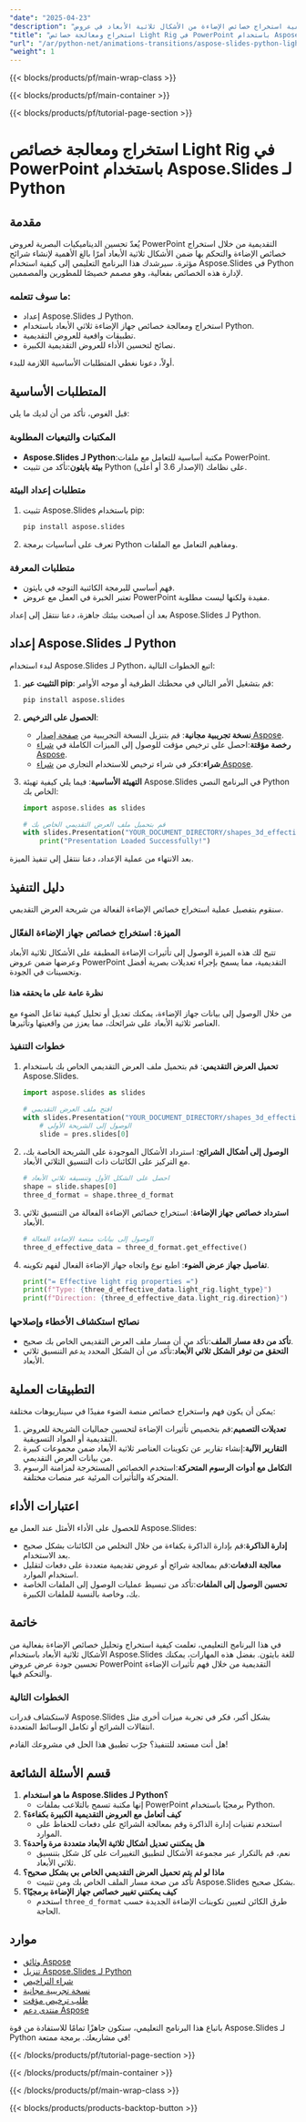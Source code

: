 ```yaml
---
"date": "2025-04-23"
"description": "تعلّم كيفية استخراج خصائص الإضاءة من الأشكال ثلاثية الأبعاد في عروض PowerPoint التقديمية باستخدام Aspose.Slides للغة بايثون. حسّن صور عرضك التقديمي بهذا الدليل المفصل."
"title": "استخراج ومعالجة خصائص Light Rig في PowerPoint باستخدام Aspose.Slides لـ Python"
"url": "/ar/python-net/animations-transitions/aspose-slides-python-light-rig-properties-extraction/"
"weight": 1
---
```


{{< blocks/products/pf/main-wrap-class >}}

{{< blocks/products/pf/main-container >}}

{{< blocks/products/pf/tutorial-page-section >}}
# استخراج ومعالجة خصائص Light Rig في PowerPoint باستخدام Aspose.Slides لـ Python

## مقدمة

يُعدّ تحسين الديناميكيات البصرية لعروض PowerPoint التقديمية من خلال استخراج خصائص الإضاءة والتحكم بها ضمن الأشكال ثلاثية الأبعاد أمرًا بالغ الأهمية لإنشاء شرائح مؤثرة. سيرشدك هذا البرنامج التعليمي إلى كيفية استخدام Aspose.Slides في Python لإدارة هذه الخصائص بفعالية، وهو مصمم خصيصًا للمطورين والمصممين.

### ما سوف تتعلمه:
- إعداد Aspose.Slides لـ Python.
- استخراج ومعالجة خصائص جهاز الإضاءة ثلاثي الأبعاد باستخدام Python.
- تطبيقات واقعية للعروض التقديمية.
- نصائح لتحسين الأداء للعروض التقديمية الكبيرة.

أولاً، دعونا نغطي المتطلبات الأساسية اللازمة للبدء.

## المتطلبات الأساسية

قبل الغوص، تأكد من أن لديك ما يلي:

### المكتبات والتبعيات المطلوبة

- **Aspose.Slides لـ Python**:مكتبة أساسية للتعامل مع ملفات PowerPoint.
- **بيئة بايثون**:تأكد من تثبيت Python (الإصدار 3.6 أو أعلى) على نظامك.

### متطلبات إعداد البيئة

1. تثبيت Aspose.Slides باستخدام pip:
   ```bash
   pip install aspose.slides
   ```
2. تعرف على أساسيات برمجة Python ومفاهيم التعامل مع الملفات.

### متطلبات المعرفة

- فهم أساسي للبرمجة الكائنية التوجه في بايثون.
- تعتبر الخبرة في العمل مع عروض PowerPoint مفيدة ولكنها ليست مطلوبة.

بعد أن أصبحت بيئتك جاهزة، دعنا ننتقل إلى إعداد Aspose.Slides لـ Python.

## إعداد Aspose.Slides لـ Python

لبدء استخدام Aspose.Slides لـ Python، اتبع الخطوات التالية:

1. **التثبيت عبر pip**:
   قم بتشغيل الأمر التالي في محطتك الطرفية أو موجه الأوامر:
   ```bash
   pip install aspose.slides
   ```
2. **الحصول على الترخيص**:
   - **نسخة تجريبية مجانية**: قم بتنزيل النسخة التجريبية من [صفحة إصدار Aspose](https://releases.aspose.com/slides/python-net/).
   - **رخصة مؤقتة**:احصل على ترخيص مؤقت للوصول إلى الميزات الكاملة في [شراء Aspose](https://purchase.aspose.com/temporary-license/).
   - **شراء**:فكر في شراء ترخيص للاستخدام التجاري من [شراء Aspose](https://purchase.aspose.com/buy).
3. **التهيئة الأساسية**:
   فيما يلي كيفية تهيئة Aspose.Slides في البرنامج النصي Python الخاص بك:

   ```python
   import aspose.slides as slides
   
   # قم بتحميل ملف العرض التقديمي الخاص بك
   with slides.Presentation("YOUR_DOCUMENT_DIRECTORY/shapes_3d_effective.pptx") as pres:
       print("Presentation Loaded Successfully!")
   ```
بعد الانتهاء من عملية الإعداد، دعنا ننتقل إلى تنفيذ الميزة.

## دليل التنفيذ

سنقوم بتفصيل عملية استخراج خصائص الإضاءة الفعالة من شريحة العرض التقديمي.

### الميزة: استخراج خصائص جهاز الإضاءة الفعّال

تتيح لك هذه الميزة الوصول إلى تأثيرات الإضاءة المطبقة على الأشكال ثلاثية الأبعاد وعرضها ضمن عروض PowerPoint التقديمية، مما يسمح بإجراء تعديلات بصرية أفضل وتحسينات في الجودة.

#### نظرة عامة على ما يحققه هذا

من خلال الوصول إلى بيانات جهاز الإضاءة، يمكنك تعديل أو تحليل كيفية تفاعل الضوء مع العناصر ثلاثية الأبعاد على شرائحك، مما يعزز من واقعيتها وتأثيرها.

### خطوات التنفيذ

1. **تحميل العرض التقديمي**:
   قم بتحميل ملف العرض التقديمي الخاص بك باستخدام Aspose.Slides.
   
   ```python
   import aspose.slides as slides
   
   # افتح ملف العرض التقديمي
   with slides.Presentation("YOUR_DOCUMENT_DIRECTORY/shapes_3d_effective.pptx") as pres:
       # الوصول إلى الشريحة الأولى
       slide = pres.slides[0]
   ```
2. **الوصول إلى أشكال الشرائح**:
   استرداد الأشكال الموجودة على الشريحة الخاصة بك، مع التركيز على الكائنات ذات التنسيق الثلاثي الأبعاد.
   
   ```python
   # احصل على الشكل الأول وتنسيقه ثلاثي الأبعاد
   shape = slide.shapes[0]
   three_d_format = shape.three_d_format
   ```
3. **استرداد خصائص جهاز الإضاءة**:
   استخراج خصائص الإضاءة الفعالة من التنسيق ثلاثي الأبعاد.
   
   ```python
   # الوصول إلى بيانات منصة الإضاءة الفعالة
   three_d_effective_data = three_d_format.get_effective()
   ```
4. **تفاصيل جهاز عرض الضوء**:
   اطبع نوع واتجاه جهاز الإضاءة الفعال لفهم تكوينه.
   
   ```python
   print("= Effective light rig properties =")
   print(f"Type: {three_d_effective_data.light_rig.light_type}")
   print(f"Direction: {three_d_effective_data.light_rig.direction}")
   ```
### نصائح استكشاف الأخطاء وإصلاحها

- **تأكد من دقة مسار الملف**:تأكد من أن مسار ملف العرض التقديمي الخاص بك صحيح.
- **التحقق من توفر الشكل ثلاثي الأبعاد**:تأكد من أن الشكل المحدد يدعم التنسيق ثلاثي الأبعاد.

## التطبيقات العملية

يمكن أن يكون فهم واستخراج خصائص منصة الضوء مفيدًا في سيناريوهات مختلفة:

1. **تعديلات التصميم**:قم بتخصيص تأثيرات الإضاءة لتحسين جماليات الشريحة للعروض التقديمية أو المواد التسويقية.
2. **التقارير الآلية**:إنشاء تقارير عن تكوينات العناصر ثلاثية الأبعاد ضمن مجموعات كبيرة من بيانات العرض التقديمي.
3. **التكامل مع أدوات الرسوم المتحركة**:استخدم الخصائص المستخرجة لمزامنة الرسوم المتحركة والتأثيرات المرئية عبر منصات مختلفة.

## اعتبارات الأداء

للحصول على الأداء الأمثل عند العمل مع Aspose.Slides:

- **إدارة الذاكرة**:قم بإدارة الذاكرة بكفاءة من خلال التخلص من الكائنات بشكل صحيح بعد الاستخدام.
- **معالجة الدفعات**:قم بمعالجة شرائح أو عروض تقديمية متعددة على دفعات لتقليل استخدام الموارد.
- **تحسين الوصول إلى الملفات**:تأكد من تبسيط عمليات الوصول إلى الملفات الخاصة بك، وخاصة بالنسبة للملفات الكبيرة.

## خاتمة

في هذا البرنامج التعليمي، تعلمت كيفية استخراج وتحليل خصائص الإضاءة بفعالية من الأشكال ثلاثية الأبعاد باستخدام Aspose.Slides للغة بايثون. بفضل هذه المهارات، يمكنك تحسين جودة عرض عروض PowerPoint التقديمية من خلال فهم تأثيرات الإضاءة والتحكم فيها.

### الخطوات التالية

لاستكشاف قدرات Aspose.Slides بشكل أكبر، فكر في تجربة ميزات أخرى مثل انتقالات الشرائح أو تكامل الوسائط المتعددة.

هل أنت مستعد للتنفيذ؟ جرّب تطبيق هذا الحل في مشروعك القادم!

## قسم الأسئلة الشائعة

1. **ما هو استخدام Aspose.Slides لـ Python؟**
   - إنها مكتبة تسمح بالتلاعب بملفات PowerPoint برمجيًا باستخدام Python.
2. **كيف أتعامل مع العروض التقديمية الكبيرة بكفاءة؟**
   - استخدم تقنيات إدارة الذاكرة وقم بمعالجة الشرائح على دفعات للحفاظ على الموارد.
3. **هل يمكنني تعديل أشكال ثلاثية الأبعاد متعددة مرة واحدة؟**
   - نعم، قم بالتكرار عبر مجموعة الأشكال لتطبيق التغييرات على كل شكل بتنسيق ثلاثي الأبعاد.
4. **ماذا لو لم يتم تحميل العرض التقديمي الخاص بي بشكل صحيح؟**
   - تأكد من صحة مسار الملف الخاص بك ومن تثبيت Aspose.Slides بشكل صحيح.
5. **كيف يمكنني تغيير خصائص جهاز الإضاءة برمجيًا؟**
   - استخدم `three_d_format` طرق الكائن لتعيين تكوينات الإضاءة الجديدة حسب الحاجة.

## موارد
- [وثائق Aspose](https://reference.aspose.com/slides/python-net/)
- [تنزيل Aspose.Slides لـ Python](https://releases.aspose.com/slides/python-net/)
- [شراء التراخيص](https://purchase.aspose.com/buy)
- [نسخة تجريبية مجانية](https://releases.aspose.com/slides/python-net/)
- [طلب ترخيص مؤقت](https://purchase.aspose.com/temporary-license/)
- [منتدى دعم Aspose](https://forum.aspose.com/c/slides/11)

باتباع هذا البرنامج التعليمي، ستكون جاهزًا تمامًا للاستفادة من قوة Aspose.Slides لـ Python في مشاريعك. برمجة ممتعة!

{{< /blocks/products/pf/tutorial-page-section >}}

{{< /blocks/products/pf/main-container >}}

{{< /blocks/products/pf/main-wrap-class >}}

{{< blocks/products/products-backtop-button >}}